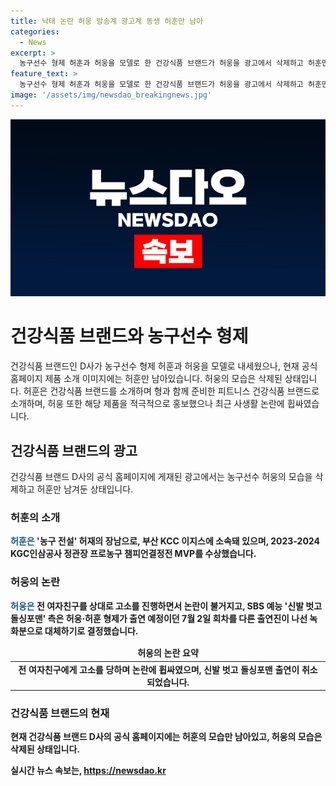 ```yaml
---
title: 낙태 논란 허웅 방송계 광고계 동생 허훈만 남아
categories:
  - News
excerpt: >
  농구선수 형제 허훈과 허웅을 모델로 한 건강식품 브랜드가 허웅을 광고에서 삭제하고 허훈만 남겼다. 허웅은 사생활 논란에 휩싸이며 홍보 게시물을 삭제했고, SBS 예능 프로그램에서의 출연이 대체됐다. 허훈은 농구 전설 허재의 장남으로, 성공적인 농구 선수로 높은 명성을 얻고 있다.
feature_text: >
  농구선수 형제 허훈과 허웅을 모델로 한 건강식품 브랜드가 허웅을 광고에서 삭제하고 허훈만 남겼다. 허웅은 사생활 논란에 휩싸이며 홍보 게시물을 삭제했고, SBS 예능 프로그램에서의 출연이 대체됐다. 허훈은 농구 전설 허재의 장남으로, 성공적인 농구 선수로 높은 명성을 얻고 있다.
image: '/assets/img/newsdao_breakingnews.jpg'
---
```


<p><img src="/assets/img/newsdao_breakingnews.jpg" alt="implanttips 속보" /></p>

<h1>건강식품 브랜드와 농구선수 형제</h1>

<p data-ke-size="size16">건강식품 브랜드인 D사가 농구선수 형제 허훈과 허웅을 모델로 내세웠으나, 현재 공식 홈페이지 제품 소개 이미지에는 허훈만 남아있습니다. 허웅의 모습은 삭제된 상태입니다. 허훈은 건강식품 브랜드를 소개하며 형과 함께 준비한 피트니스 건강식품 브랜드로 소개하며, 허웅 또한 해당 제품을 적극적으로 홍보했으나 최근 사생활 논란에 휩싸였습니다.</p>

<h2 data-ke-size="size26">건강식품 브랜드의 광고</h2>

<p data-ke-size="size16">건강식품 브랜드 D사의 공식 홈페이지에 게재된 광고에서는 농구선수 허웅의 모습을 삭제하고 허훈만 남겨둔 상태입니다.</p>

<h3>허훈의 소개</h3>

<p data-ke-size="size16"><b><span style="color: #1a5490;">허훈은</span><b> '농구 전설' 허재의 장남으로, 부산 KCC 이지스에 소속돼 있으며, 2023-2024 KGC인삼공사 정관장 프로농구 챔피언결정전 MVP를 수상했습니다.</p>

<h3>허웅의 논란</h3>

<p data-ke-size="size16"><b><span style="color: #1a5490;">허웅은</span><b> 전 여자친구를 상대로 고소를 진행하면서 논란이 불거지고, SBS 예능 '신발 벗고 돌싱포맨' 측은 허웅·허훈 형제가 출연 예정이던 7월 2일 회차를 다른 출연진이 나선 녹화분으로 대체하기로 결정했습니다.</p>

<table>
<thead>
<tr>
<td style="text-align: center; height: 17px;"><b>허웅의 논란 요약</b></td>
</tr>
</thead>
<tbody>
<tr>
<td style="text-align: center; height: 17px;">전 여자친구에게 고소를 당하며 논란에 휩싸였으며, 신발 벗고 돌싱포맨 출연이 취소되었습니다.</td>
</tr>
</tbody>
</table>

<h3>건강식품 브랜드의 현재</h3>

<p data-ke-size="size16">현재 건강식품 브랜드 D사의 공식 홈페이지에는 허훈의 모습만 남아있고, 허웅의 모습은 삭제된 상태입니다.</p>
실시간 뉴스 속보는, <a href="https://newsdao.kr" rel="dofollow">https://newsdao.kr</a>


